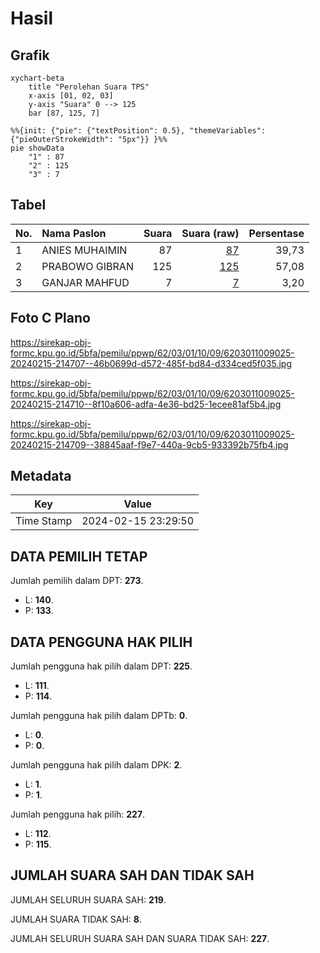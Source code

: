 # Hasil

## Grafik

```mermaid
xychart-beta
    title "Perolehan Suara TPS"
    x-axis [01, 02, 03]
    y-axis "Suara" 0 --> 125
    bar [87, 125, 7]
```

```mermaid
%%{init: {"pie": {"textPosition": 0.5}, "themeVariables": {"pieOuterStrokeWidth": "5px"}} }%%
pie showData
    "1" : 87
    "2" : 125
    "3" : 7
```

## Tabel

| No. | Nama Paslon    | Suara | Suara (raw) | Persentase |
|:--- |:-------------- | -----:| -----------:| ----------:|
| 1   | ANIES MUHAIMIN | 87    | [87][p-1]   | 39,73      |
| 2   | PRABOWO GIBRAN | 125   | [125][p-2]  | 57,08      |
| 3   | GANJAR MAHFUD  | 7     | [7][p-3]    | 3,20       |


[p-1]: https://github.com/gigit-pemilu/pemilu-2024-62-kalimantan-tengah/blob/main/pilpres/hitung-suara/sub/62-kalimantan-tengah/sub/03-kapuas/sub/01-selat/sub/1009-selat-hulu/sub/025-tps/sub/paslon-1.txt
[p-2]: https://github.com/gigit-pemilu/pemilu-2024-62-kalimantan-tengah/blob/main/pilpres/hitung-suara/sub/62-kalimantan-tengah/sub/03-kapuas/sub/01-selat/sub/1009-selat-hulu/sub/025-tps/sub/paslon-2.txt
[p-3]: https://github.com/gigit-pemilu/pemilu-2024-62-kalimantan-tengah/blob/main/pilpres/hitung-suara/sub/62-kalimantan-tengah/sub/03-kapuas/sub/01-selat/sub/1009-selat-hulu/sub/025-tps/sub/paslon-3.txt

## Foto C Plano

https://sirekap-obj-formc.kpu.go.id/5bfa/pemilu/ppwp/62/03/01/10/09/6203011009025-20240215-214707--46b0699d-d572-485f-bd84-d334ced5f035.jpg

https://sirekap-obj-formc.kpu.go.id/5bfa/pemilu/ppwp/62/03/01/10/09/6203011009025-20240215-214710--8f10a606-adfa-4e36-bd25-1ecee81af5b4.jpg

https://sirekap-obj-formc.kpu.go.id/5bfa/pemilu/ppwp/62/03/01/10/09/6203011009025-20240215-214709--38845aaf-f9e7-440a-9cb5-933392b75fb4.jpg


## Metadata

| Key        | Value               |
| ---------- | ------------------- |
| Time Stamp | 2024-02-15 23:29:50 |


## DATA PEMILIH TETAP

Jumlah pemilih dalam DPT: **273**.
 * L: **140**.
 * P: **133**.

## DATA PENGGUNA HAK PILIH

Jumlah pengguna hak pilih dalam DPT: **225**.
 * L: **111**.
 * P: **114**.

Jumlah pengguna hak pilih dalam DPTb: **0**.
 * L: **0**.
 * P: **0**.

Jumlah pengguna hak pilih dalam DPK: **2**.
 * L: **1**.
 * P: **1**.

Jumlah pengguna hak pilih: **227**.
 * L: **112**.
 * P: **115**.

## JUMLAH SUARA SAH DAN TIDAK SAH

JUMLAH SELURUH SUARA SAH: **219**.

JUMLAH SUARA TIDAK SAH: **8**.

JUMLAH SELURUH SUARA SAH DAN SUARA TIDAK SAH: **227**.


